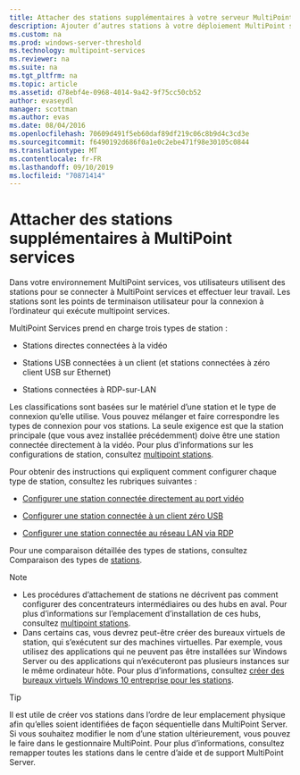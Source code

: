 ```yaml
---
title: Attacher des stations supplémentaires à votre serveur MultiPoint
description: Ajouter d’autres stations à votre déploiement MultiPoint services
ms.custom: na
ms.prod: windows-server-threshold
ms.technology: multipoint-services
ms.reviewer: na
ms.suite: na
ms.tgt_pltfrm: na
ms.topic: article
ms.assetid: d78ebf4e-0968-4014-9a42-9f75cc50cb52
author: evaseydl
manager: scottman
ms.author: evas
ms.date: 08/04/2016
ms.openlocfilehash: 70609d491f5eb60daf89df219c06c8b9d4c3cd3e
ms.sourcegitcommit: f6490192d686f0a1e0c2ebe471f98e30105c0844
ms.translationtype: MT
ms.contentlocale: fr-FR
ms.lasthandoff: 09/10/2019
ms.locfileid: "70871414"
---
```

# <a name="attach-additional-stations-to-multipoint-services"></a>Attacher des stations supplémentaires à MultiPoint services
Dans votre environnement MultiPoint services, vos utilisateurs utilisent des stations pour se connecter à MultiPoint services et effectuer leur travail. Les stations sont les points de terminaison utilisateur pour la connexion à l’ordinateur qui exécute multipoint services.  
  
MultiPoint Services prend en charge trois types de station :  
  
-   Stations directes connectées à la vidéo  
  
-   Stations USB connectées à un client (et stations connectées à zéro client USB sur Ethernet)  
  
-   Stations connectées à RDP-sur-LAN  
  
Les classifications sont basées sur le matériel d’une station et le type de connexion qu’elle utilise. Vous pouvez mélanger et faire correspondre les types de connexion pour vos stations. La seule exigence est que la station principale (que vous avez installée précédemment) doive être une station connectée directement à la vidéo. Pour plus d’informations sur les configurations de station, consultez [multipoint stations](MultiPoint-services-Stations.md).  
  
Pour obtenir des instructions qui expliquent comment configurer chaque type de station, consultez les rubriques suivantes :  
  
-   [Configurer une station connectée directement au port vidéo](Set-up-a-direct-video-connected-station-in-MultiPoint-services.md)  
  
-   [Configurer une station connectée à un client zéro USB](Set-up-a-USB-zero-client-connected-station-in-MultiPoint-services.md)  
  
-   [Configurer une station connectée au réseau LAN via RDP](Set-up-an-RDP-over-LAN-connected-station-in-MultiPoint-services.md)  
  
Pour une comparaison détaillée des types de stations, consultez Comparaison des types de [stations](multipoint-services-stations.md#BKMK_StationTypeComparison).  
  
> [!NOTE]  
> -   Les procédures d’attachement de stations ne décrivent pas comment configurer des concentrateurs intermédiaires ou des hubs en aval. Pour plus d’informations sur l’emplacement d’installation de ces hubs, consultez [multipoint stations](MultiPoint-services-Stations.md).  
> -   Dans certains cas, vous devrez peut-être créer des bureaux virtuels de station, qui s’exécutent sur des machines virtuelles. Par exemple, vous utilisez des applications qui ne peuvent pas être installées sur Windows Server ou des applications qui n’exécuteront pas plusieurs instances sur le même ordinateur hôte. Pour plus d’informations, consultez [créer des bureaux virtuels Windows 10 entreprise pour les stations](Create-Windows-10-Enterprise-virtual-desktops-for-stations.md).  
  
> [!TIP]  
> Il est utile de créer vos stations dans l’ordre de leur emplacement physique afin qu’elles soient identifiées de façon séquentielle dans MultiPoint Server. Si vous souhaitez modifier le nom d’une station ultérieurement, vous pouvez le faire dans le gestionnaire MultiPoint. Pour plus d’informations, consultez remapper toutes les stations dans le centre d’aide et de support MultiPoint Server.